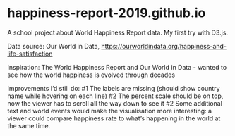 # happiness-report-2019.github.io
A school project about World Happiness Report data. My first try with D3.js.

Data source: Our World in Data, https://ourworldindata.org/happiness-and-life-satisfaction

Inspiration: The World Happiness Report and Our World in Data - wanted to see how the world happiness is evolved through decades

Improvements I’d still do:
#1 The labels are missing (should show country name while hovering on each line)
#2 The percent scale should be on top, now the viewer has to scroll all the way down to see it
#2 Some additional text and world events would make the visualisation more interesting: a viewer could compare happiness rate to what’s happening in the world at the same time.

